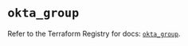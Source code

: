 # `okta_group`

Refer to the Terraform Registry for docs: [`okta_group`](https://registry.terraform.io/providers/okta/okta/4.14.1/docs/resources/group).
